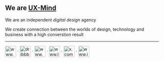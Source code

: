 <h2>We are <a href="https://ux-mind.pro/" target="_blank">UX-Mind</a></h2>

We are an independent _digital design_ agency

We create connection between the worlds of design, technology and business with a high converstion result
 
---

<p align="left">
<a href="https://www.upwork.com/agencies/uxmind/" target="_blank"><img align="center" src="https://github.com/ux-mind/.github/assets/60358374/fe22466c-b8b1-4a36-8444-d1f963e4e6f9" alt="www.upwork.com" height="36" width="36" /></a>
· 
<a href="https://dribbble.com/ux-mind-pro" target="_blank"><img align="center" src="https://github.com/ux-mind/.github/assets/60358374/95d04197-2dbd-4b62-82f4-f08d89a7ac7a" alt="dribbble.com" height="36" width="36" /></a>
·  
<a href="https://www.behance.net/ux-mind-pro" target="_blank"><img align="center" src="https://github.com/ux-mind/.github/assets/60358374/edeb41dc-4c7f-362d-937f-dd933fd2f5e7" alt="www.behance.net" height="36 width="36" /></a>
·  
<a href="https://www.linkedin.com/company/ux-mind-pro" target="_blank"><img align="center" src="https://github.com/ux-mind/.github/assets/60358374/1dee4ba3-4f1b-4ed4-9c49-5293f817e620" alt="www.linkedin.com" height="36" width="36" /></a>
· 
<a href="https://x.com/ux_mind_pro" target="_blank"><img align="center" src="https://github.com/ux-mind/.github/assets/60358374/3f136903-653c-4a5e-9f5a-dd45789a8e4f" alt="x.com" height="36" width="36" /></a>
· 
<a href="https://www.instagram.com/ux_mind_pro/" target="_blank"><img align="center" src="https://github.com/ux-mind/.github/assets/60358374/725c3576-12de-4268-ac84-3c0fbca4026a" alt="www.instagram.com" height="36" width="36" /></a>
</p>
